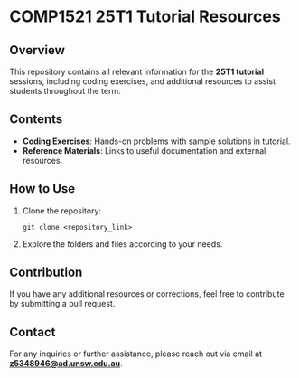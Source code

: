 # COMP1521 25T1 Tutorial Resources

## Overview
This repository contains all relevant information for the **25T1 tutorial** sessions, including coding exercises, and additional resources to assist students throughout the term.

## Contents
- **Coding Exercises**: Hands-on problems with sample solutions in tutorial.
- **Reference Materials**: Links to useful documentation and external resources.

## How to Use
1. Clone the repository:
   ```
   git clone <repository_link>
   ```
2. Explore the folders and files according to your needs.

## Contribution
If you have any additional resources or corrections, feel free to contribute by submitting a pull request.

## Contact
For any inquiries or further assistance, please reach out via email at **z5348946@ad.unsw.edu.au**.
